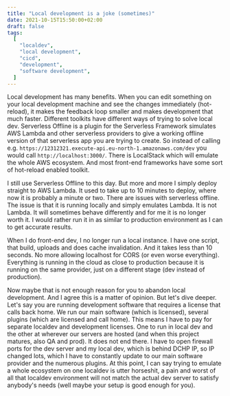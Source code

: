 ```yaml
---
title: "Local development is a joke (sometimes)"
date: 2021-10-15T15:50:00+02:00
draft: false
tags:
  [
    "localdev",
    "local development",
    "cicd",
    "development",
    "software development",
  ]
---
```


Local development has many benefits. When you can edit something on your local development machine and see the changes immediately (hot-reload), it makes the feedback loop smaller and makes development that much faster. Different toolkits have different ways of trying to solve local dev. Serverless Offline is a plugin for the Serverless Framework simulates AWS Lambda and other serverless providers to give a working offline version of that serverless app you are trying to create. So instead of calling e.g. `https://12312321.execute-api.eu-north-1.amazonaws.com/dev` you would call `http://localhost:3000/`. There is LocalStack which will emulate the whole AWS ecosystem. And most front-end frameworks have some sort of hot-reload enabled toolkit.

I still use Serverless Offline to this day. But more and more I simply deploy straight to AWS Lambda. It used to take up to 10 minutes to deploy, where now it is probably a minute or two. There are issues with serverless offline. The issue is that it is running locally and simply emulates Lambda. It is not Lambda. It will sometimes behave differently and for me it is no longer worth it. I would rather run it in as similar to production environment as I can to get accurate results.

When I do front-end dev, I no longer run a local instance. I have one script, that build, uploads and does cache invalidation. And it takes less than 10 seconds. No more allowing localhost for CORS (or even worse everything). Everything is running in the cloud as close to production because it is running on the same provider, just on a different stage (dev instead of production).

Now maybe that is not enough reason for you to abandon local development. And I agree this is a matter of opinion. But let's dive deeper. Let's say you are running development software that requires a license that calls back home. We run our main software (which is licensed), several plugins (which are licensed and call home). This means I have to pay for separate localdev and development licenses. One to run in local dev and the other at wherever our servers are hosted (and when this project matures, also QA and prod). It does not end there. I have to open firewall ports for the dev server and my local dev, which is behind DCHP IP, so IP changed lots, which I have to constantly update to our main software provider and the numerous plugins. At this point, I can say trying to emulate a whole ecosystem on one localdev is utter horseshit, a pain and worst of all that localdev environment will not match the actual dev server to satisfy anybody's needs (well maybe your setup is good enough for you).
